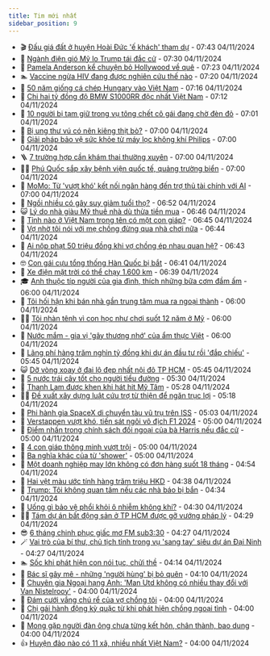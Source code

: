 ```yaml
---
title: Tim mới nhất
sidebar_position: 9
---
```


<!-- vnexpress-tin-moi-nhat:START -->
- 🎬 [Đấu giá đất ở huyện Hoài Đức &#39;ế khách&#39; tham dự](https://vnexpress.net/dau-gia-dat-o-huyen-hoai-duc-e-khach-tham-du-4811910.html) - 07:43 04/11/2024
- 🐎 [Ngành điện gió Mỹ lo Trump tái đắc cử](https://vnexpress.net/nganh-dien-gio-my-lo-trump-tai-dac-cu-4811774.html) - 07:30 04/11/2024
- 🦍 [Pamela Anderson kể chuyện bỏ Hollywood về quê](https://vnexpress.net/pamela-anderson-ke-chuyen-bo-hollywood-ve-que-4811771.html) - 07:23 04/11/2024
- 🏊 [Vaccine ngừa HIV đang được nghiên cứu thế nào](https://vnexpress.net/vaccine-ngua-hiv-dang-duoc-nghien-cuu-the-nao-4811865.html) - 07:20 04/11/2024
- 🎊 [50 năm giống cá chép Hungary vào Việt Nam](https://vnexpress.net/50-nam-giong-ca-chep-hungary-vao-viet-nam-4811877.html) - 07:16 04/11/2024
- 🎃 [Chi hai tỷ đồng độ BMW S1000RR độc nhất Việt Nam](https://vnexpress.net/chi-hai-ty-dong-do-bmw-s1000rr-doc-nhat-viet-nam-4811843.html) - 07:12 04/11/2024
- 🧰 [10 người bị tạm giữ trong vụ tông chết cô gái đang chờ đèn đỏ](https://vnexpress.net/10-nguoi-bi-tam-giu-trong-vu-tong-chet-co-gai-dang-cho-den-do-4811908.html) - 07:01 04/11/2024
- 🔭 [Bị ung thư vú có nên kiêng thịt bò?](https://vnexpress.net/bi-ung-thu-vu-co-nen-kieng-thit-bo-4811907.html) - 07:00 04/11/2024
- 🫶 [Giải pháp bảo vệ sức khỏe từ máy lọc không khí Philips](https://vnexpress.net/giai-phap-bao-ve-suc-khoe-tu-may-loc-khong-khi-philips-4811906.html) - 07:00 04/11/2024
- 🪜 [7 trường hợp cần khám thai thường xuyên](https://vnexpress.net/7-truong-hop-can-kham-thai-thuong-xuyen-4811903.html) - 07:00 04/11/2024
- 👨‍🏫 [Phú Quốc sắp xây bệnh viện quốc tế, quảng trường biển](https://vnexpress.net/phu-quoc-sap-xay-benh-vien-quoc-te-quang-truong-bien-4811869.html) - 07:00 04/11/2024
- 🎊 [MoMo: Từ &#39;vượt khó&#39; kết nối ngân hàng đến trợ thủ tài chính với AI](https://vnexpress.net/momo-tu-vuot-kho-ket-noi-ngan-hang-den-tro-thu-tai-chinh-voi-ai-4810354.html) - 07:00 04/11/2024
- 🎊 [Ngồi nhiều có gây suy giảm tuổi thọ?](https://vnexpress.net/ngoi-nhieu-co-gay-suy-giam-tuoi-tho-4811770.html) - 06:52 04/11/2024
- 😺 [Lý do nhà giàu Mỹ thuê nhà dù thừa tiền mua](https://vnexpress.net/ly-do-nha-giau-my-thue-nha-du-thua-tien-mua-4811879.html) - 06:46 04/11/2024
- 🐘 [Tỉnh nào ở Việt Nam trong tên có một con giáp?](https://vnexpress.net/tinh-nao-o-viet-nam-trong-ten-co-mot-con-giap-4811794.html) - 06:45 04/11/2024
- 🌁 [Vợ nhờ tôi nói với mẹ chồng đừng qua nhà chơi nữa](https://vnexpress.net/vo-nho-toi-noi-voi-me-chong-dung-qua-nha-choi-nua-4811875.html) - 06:44 04/11/2024
- 🐲 [Ai nộp phạt 50 triệu đồng khi vợ chồng ép nhau quan hệ?](https://vnexpress.net/ai-nop-phat-50-trieu-dong-khi-vo-chong-ep-nhau-quan-he-4811809.html) - 06:43 04/11/2024
- 🤓 [Con gái cựu tổng thống Hàn Quốc bị bắt](https://vnexpress.net/con-gai-cuu-tong-thong-han-quoc-bi-bat-4811905.html) - 06:41 04/11/2024
- 💪 [Xe điện mặt trời có thể chạy 1.600 km](https://vnexpress.net/xe-dien-mat-troi-co-the-chay-1-600-km-4811729.html) - 06:39 04/11/2024
- 🎓 [Anh thuộc típ người của gia đình, thích những bữa cơm đầm ấm](https://vnexpress.net/anh-thuoc-tip-nguoi-cua-gia-dinh-thich-nhung-bua-com-dam-am-4811750.html) - 06:00 04/11/2024
- 🫣 [Tôi hối hận khi bán nhà gần trung tâm mua ra ngoại thành](https://vnexpress.net/toi-hoi-han-khi-ban-nha-gan-trung-tam-mua-ra-ngoai-thanh-4811764.html) - 06:00 04/11/2024
- 🧑‍💻 [Tôi nhàn tênh vì con học như chơi suốt 12 năm ở Mỹ](https://vnexpress.net/toi-nhan-tenh-vi-con-hoc-nhu-choi-suot-12-nam-o-my-4811581.html) - 06:00 04/11/2024
- 🐲 [Nước mắm - gia vị &#39;gây thương nhớ&#39; của ẩm thực Việt](https://vnexpress.net/nuoc-mam-gia-vi-gay-thuong-nho-cua-am-thuc-viet-4811148.html) - 06:00 04/11/2024
- 🌝 [Lãng phí hàng trăm nghìn tỷ đồng khi dự án đầu tư rồi &#39;đắp chiếu&#39;](https://vnexpress.net/lang-phi-hang-tram-nghin-ty-dong-khi-du-an-dau-tu-roi-dap-chieu-4811849.html) - 05:45 04/11/2024
- 😺 [Dỡ vòng xoay ở đại lộ đẹp nhất nội đô TP HCM](https://vnexpress.net/do-vong-xoay-o-dai-lo-dep-nhat-noi-do-tp-hcm-4811883.html) - 05:45 04/11/2024
- 🐎 [5 nước trái cây tốt cho người tiểu đường](https://vnexpress.net/5-nuoc-trai-cay-tot-cho-nguoi-tieu-duong-4811832.html) - 05:30 04/11/2024
- 🎡 [Thanh Lam được khen khi hát hit Mỹ Tâm](https://vnexpress.net/thanh-lam-duoc-khen-khi-hat-hit-my-tam-4811818.html) - 05:28 04/11/2024
- 👨‍🏫 [Đề xuất xây dựng luật cứu trợ từ thiện để ngăn trục lợi](https://vnexpress.net/de-xuat-xay-dung-luat-cuu-tro-tu-thien-de-ngan-truc-loi-4811835.html) - 05:18 04/11/2024
- 🦆 [Phi hành gia SpaceX di chuyển tàu vũ trụ trên ISS](https://vnexpress.net/phi-hanh-gia-spacex-di-chuyen-tau-vu-tru-tren-iss-4811676.html) - 05:03 04/11/2024
- 🚦 [Verstappen vượt khó, tiến sát ngôi vô địch F1 2024](https://vnexpress.net/verstappen-vuot-kho-tien-sat-ngoi-vo-dich-f1-2024-4811915.html) - 05:00 04/11/2024
- 💫 [Điểm nhấn trong chính sách đối ngoại của bà Harris nếu đắc cử](https://vnexpress.net/diem-nhan-trong-chinh-sach-doi-ngoai-cua-ba-harris-neu-dac-cu-4810873.html) - 05:00 04/11/2024
- 🎉 [4 con giáp thông minh vượt trội](https://vnexpress.net/4-con-giap-thong-minh-vuot-troi-4808447.html) - 05:00 04/11/2024
- 🌋 [Ba nghĩa khác của từ &#39;shower&#39;](https://vnexpress.net/ba-nghia-khac-cua-tu-shower-4811517.html) - 05:00 04/11/2024
- 🤖 [Một doanh nghiệp may lớn không có đơn hàng suốt 18 tháng](https://vnexpress.net/mot-doanh-nghiep-may-lon-khong-co-don-hang-suot-18-thang-4811828.html) - 04:54 04/11/2024
- 🦏 [Hai vệt màu ước tính hàng trăm triệu HKD](https://vnexpress.net/hai-vet-mau-uoc-tinh-hang-tram-trieu-hkd-4811826.html) - 04:38 04/11/2024
- 🦩 [Trump: Tôi không quan tâm nếu các nhà báo bị bắn](https://vnexpress.net/trump-toi-khong-quan-tam-neu-cac-nha-bao-bi-ban-4811777.html) - 04:34 04/11/2024
- 👺 [Uống gì bảo vệ phổi khỏi ô nhiễm không khí?](https://vnexpress.net/uong-gi-bao-ve-phoi-khoi-o-nhiem-khong-khi-4811823.html) - 04:30 04/11/2024
- 🧑‍🏫 [Tám dự án bất động sản ở TP HCM được gỡ vướng pháp lý](https://vnexpress.net/tam-du-an-bat-dong-san-o-tp-hcm-duoc-go-vuong-phap-ly-4811831.html) - 04:29 04/11/2024
- 😎 [6 tháng chinh phục giấc mơ FM sub3:30](https://vnexpress.net/6-thang-chinh-phuc-giac-mo-fm-sub3-30-4811795.html) - 04:27 04/11/2024
- 🪄 [Vai trò của bí thư, chủ tịch tỉnh trong vụ &#39;sang tay&#39; siêu dự án Đại Ninh](https://vnexpress.net/vai-tro-cua-bi-thu-chu-tich-tinh-trong-vu-sang-tay-sieu-du-an-dai-ninh-4811708.html) - 04:27 04/11/2024
- 🏊 [Sốc khi phát hiện con nói tục, chửi thề](https://vnexpress.net/soc-khi-phat-hien-con-noi-tuc-chui-the-4805803.html) - 04:14 04/11/2024
- 💃 [Bác sĩ gây mê - những &#39;người hùng&#39; bị bỏ quên](https://vnexpress.net/bac-si-gay-me-nhung-nguoi-hung-bi-bo-quen-4811839.html) - 04:10 04/11/2024
- 🦆 [Chuyên gia Ngoại hạng Anh: &#39;Man Utd không có nhiều thay đổi với Van Nistelrooy&#39;](https://vnexpress.net/chuyen-gia-ngoai-hang-anh-man-utd-khong-co-nhieu-thay-doi-voi-van-nistelrooy-4811824.html) - 04:00 04/11/2024
- 🎊 [Đám cưới vắng chú rể của vợ chồng tôi](https://vnexpress.net/dam-cuoi-vang-chu-re-cua-vo-chong-toi-4811768.html) - 04:00 04/11/2024
- 👺 [Chị gái hành động kỳ quặc từ khi phát hiện chồng ngoại tình](https://vnexpress.net/chi-gai-hanh-dong-ky-quac-tu-khi-phat-hien-chong-ngoai-tinh-4811765.html) - 04:00 04/11/2024
- 🎡 [Mong gặp người đàn ông chưa từng kết hôn, chân thành, bao dung](https://vnexpress.net/mong-gap-nguoi-dan-ong-chua-tung-ket-hon-chan-thanh-bao-dung-4811751.html) - 04:00 04/11/2024
- 👍 [Huyện đảo nào có 11 xã, nhiều nhất Việt Nam?](https://vnexpress.net/huyen-dao-nao-co-11-xa-nhieu-nhat-viet-nam-4810694.html) - 04:00 04/11/2024<!-- vnexpress-tin-moi-nhat:END -->
